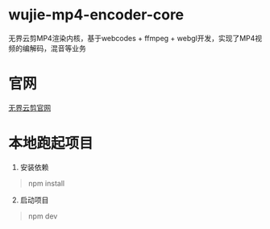 # wujie-mp4-encoder-core
无界云剪MP4渲染内核，基于webcodes + ffmpeg + webgl开发，实现了MP4视频的编解码，混音等业务

# 官网

[无界云剪官网](https://video.h5ds.com)

# 本地跑起项目

1. 安装依赖
> npm install

2. 启动项目
> npm dev

